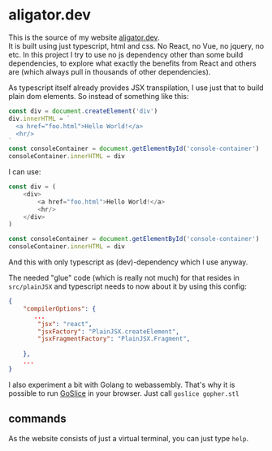 # aligator.dev

This is the source of my website [aligator.dev](https://aligator.dev).  
It is built using just typescript, html and css. No React, no Vue, no jquery, no etc.
In this project I try to use no js dependency other than some build dependencies, to 
explore what exactly the benefits from React and others are (which always pull in thousands of other dependencies).

As typescript itself already provides JSX transpilation, I use just that to build plain dom elements.
So instead of something like this:
```ts
const div = document.createElement('div')
div.innerHTML = `
  <a href="foo.html">Hello World!</a>
  <hr/>
`
const consoleContainer = document.getElementById('console-container')
consoleContainer.innerHTML = div
```
I can use:
```ts
const div = (
    <div>
        <a href="foo.html">Hello World!</a>
        <hr/>
    </div>
)

const consoleContainer = document.getElementById('console-container')
consoleContainer.innerHTML = div
```
And this with only typescript as (dev)-dependency which I use anyway.

The needed "glue" code (which is really not much) for that resides in `src/plainJSX` and typescript needs to now about it by using this config:
```json
{
    "compilerOptions": {
       ...
        "jsx": "react",
        "jsxFactory": "PlainJSX.createElement",
        "jsxFragmentFactory": "PlainJSX.Fragment",
       
    },
    ...
}
```

I also experiment a bit with Golang to webassembly. That's why it is possible to run
[GoSlice](https://github.com/aligator/goslice) in your browser. Just call `goslice gopher.stl`

## commands
As the website consists of just a virtual terminal, you can just type `help`.
